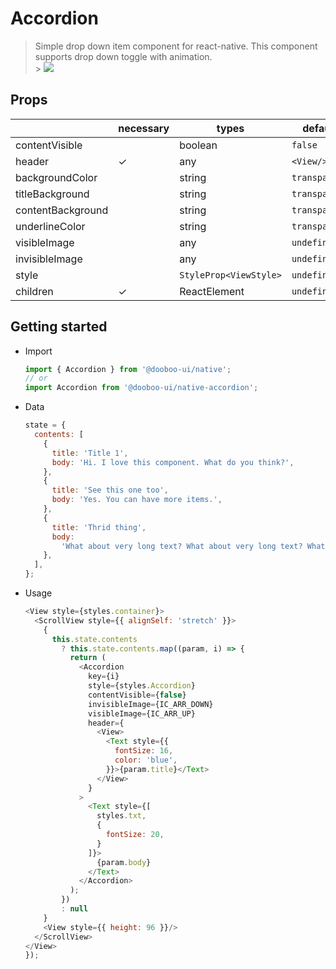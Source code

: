 # Accordion

> Simple drop down item component for react-native. This component supports drop down toggle with animation.<br/> > <img src="https://user-images.githubusercontent.com/27461460/47951961-a7a7e500-dfab-11e8-9189-86c0eddb6e12.gif"/>

## Props

|                   | necessary | types                  | default       |
| ----------------- | --------- | ---------------------- | ------------- |
| contentVisible    |           | boolean                | `false`       |
| header            | ✓         | any                    | `<View/>`     |
| backgroundColor   |           | string                 | `transparent` |
| titleBackground   |           | string                 | `transparent` |
| contentBackground |           | string                 | `transparent` |
| underlineColor    |           | string                 | `transparent` |
| visibleImage      |           | any                    | `undefined`   |
| invisibleImage    |           | any                    | `undefined`   |
| style             |           | `StyleProp<ViewStyle>` | `undefined`   |
| children          | ✓         | ReactElement           | `undefined`   |

## Getting started

- Import

  ```javascript
  import { Accordion } from '@dooboo-ui/native';
  // or
  import Accordion from '@dooboo-ui/native-accordion';
  ```

- Data

  ```javascript
  state = {
    contents: [
      {
        title: 'Title 1',
        body: 'Hi. I love this component. What do you think?',
      },
      {
        title: 'See this one too',
        body: 'Yes. You can have more items.',
      },
      {
        title: 'Thrid thing',
        body:
          'What about very long text? What about very long text? What about very long text? What about very long text? What about very long text? What about very long text? What about very long text? What about very long text? What about very long text? What about very long text? What about very long text? What about very long text?',
      },
    ],
  };
  ```

- Usage
  ```javascript
  <View style={styles.container}>
    <ScrollView style={{ alignSelf: 'stretch' }}>
      {
        this.state.contents
          ? this.state.contents.map((param, i) => {
            return (
              <Accordion
                key={i}
                style={styles.Accordion}
                contentVisible={false}
                invisibleImage={IC_ARR_DOWN}
                visibleImage={IC_ARR_UP}
                header={
                  <View>
                    <Text style={{
                      fontSize: 16,
                      color: 'blue',
                    }}>{param.title}</Text>
                  </View>
                }
              >
                <Text style={[
                  styles.txt,
                  {
                    fontSize: 20,
                  }
                ]}>
                  {param.body}
                </Text>
              </Accordion>
            );
          })
          : null
      }
      <View style={{ height: 96 }}/>
    </ScrollView>
  </View>
  });
  ```
